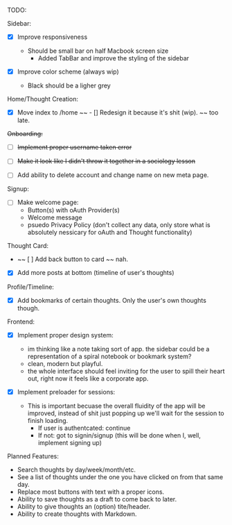 TODO:

Sidebar:

- [x] Improve responsiveness

  - Should be small bar on half Macbook screen size
    - Added TabBar and improve the styling of the sidebar

- [x] Improve color scheme (always wip)

  - Black should be a ligher grey

Home/Thought Creation:

- [x] Move index to /home
      ~~ - [] Redesign it because it's shit (wip). ~~ too late.

~~Onboarding:~~

- [ ] ~~Implement proper username taken error~~
- [ ] ~~Make it look like I didn't throw it together in a sociology lesson~~

- [ ] Add ability to delete account and change name on new meta page.

Signup:

- [ ] Make welcome page:
  - Button(s) with oAuth Provider(s)
  - Welcome message
  - psuedo Privacy Policy (don't collect any data, only store what is absolutely nessicary for oAuth and Thought functionality)

Thought Card:

- ~~ [ ] Add back button to card ~~ nah.
- [x] Add more posts at bottom (timeline of user's thoughts)

Profile/Timeline:

- [x] Add bookmarks of certain thoughts. Only the user's own thoughts though.

Frontend:

- [x] Implement proper design system:

  - im thinking like a note taking sort of app. the sidebar could be a representation of a spiral notebook or bookmark system?
  - clean, modern but playful.
  - the whole interface should feel inviting for the user to spill their heart out, right now it feels like a corporate app.

- [x] Implement preloader for sessions:
  - This is important becuase the overall fluidity of the app will be improved, instead of shit just popping up we'll wait for the session to finish loading.
    - If user is authentcated: continue
    - If not: got to signin/signup (this will be done when I, well, implement signing up)

Planned Features:

- Search thoughts by day/week/month/etc.
- See a list of thoughts under the one you have clicked on from that same day.
- Replace most buttons with text with a proper icons.
- Ability to save thoughts as a draft to come back to later.
- Ability to give thoughts an (option) tite/header.
- Ability to create thoughts with Markdown.
